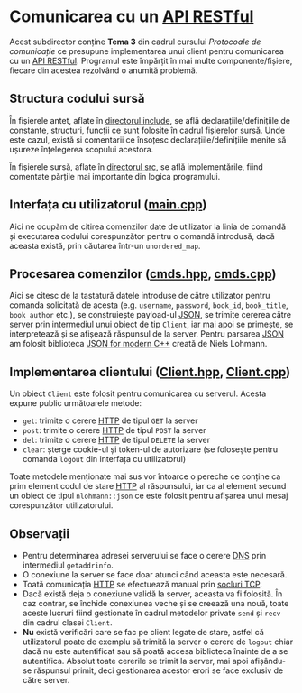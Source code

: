 [include]: include/
[src]: src/

[main-cpp]: src/main.cpp

[cmds-hpp]: include/cmds.hpp
[cmds-cpp]: src/cmds.cpp

[Client-hpp]: include/Client.hpp
[Client-cpp]: src/Client.cpp

[rest]: https://en.wikipedia.org/wiki/Representational_state_transfer
[json]: https://en.wikipedia.org/wiki/JSON
[nlohmann-json]: https://github.com/nlohmann/json
[http]: https://en.wikipedia.org/wiki/Hypertext_Transfer_Protocol
[tcp-socket]: https://en.wikipedia.org/wiki/Network_socket
[dns]: https://en.wikipedia.org/wiki/Domain_Name_System

# Comunicarea cu un [API RESTful][rest]
Acest subdirector conține **Tema 3** din cadrul cursului _Protocoale de comunicație_ ce presupune implementarea unui client pentru comunicarea cu un [API RESTful][rest]. Programul este împărțit în mai multe componente/fișiere, fiecare din acestea rezolvând o anumită problemă.

## Structura codului sursă
În fișierele antet, aflate în [directorul include][include], se află declarațiile/definițiile de constante, structuri, funcții ce sunt folosite în cadrul fișierelor sursă. Unde este cazul, există și comentarii ce însoțesc declarațiile/definițiile menite să ușureze înțelegerea scopului acestora.

În fișierele sursă, aflate în [directorul src][src], se află implementările, fiind comentate părțile mai importante din logica programului.

## Interfața cu utilizatorul ([main.cpp][main-cpp])
Aici ne ocupăm de citirea comenzilor date de utilizator la linia de comandă și executarea codului corespunzător pentru o comandă introdusă, dacă aceasta există, prin căutarea într-un `unordered_map`.

## Procesarea comenzilor ([cmds.hpp][cmds-hpp], [cmds.cpp][cmds-cpp])
Aici se citesc de la tastatură datele introduse de către utilizator pentru comanda solicitată de acesta (e.g. `username`, `password`, `book_id`, `book_title`, `book_author` etc.), se construiește payload-ul [JSON][json], se trimite cererea către server prin intermediul unui obiect de tip `Client`, iar mai apoi se primește, se interpretează și se afișează răspunsul de la server. Pentru parsarea [JSON][json] am folosit biblioteca [JSON for modern C++][nlohmann-json] creată de Niels Lohmann.

## Implementarea clientului ([Client.hpp][Client-hpp], [Client.cpp][Client-cpp])
Un obiect `Client` este folosit pentru comunicarea cu serverul. Acesta expune public următoarele metode:
+ `get`: trimite o cerere [HTTP][http] de tipul `GET` la server
+ `post`: trimite o cerere [HTTP][http] de tipul `POST` la server
+ `del`: trimite o cerere [HTTP][http] de tipul `DELETE` la server
+ `clear`: șterge cookie-ul și token-ul de autorizare (se folosește pentru comanda `logout` din interfața cu utilizatorul)

Toate metodele menționate mai sus vor întoarce o pereche ce conține ca prim element codul de stare [HTTP][http] al răspunsului, iar ca al element secund un obiect de tipul `nlohmann::json` ce este folosit pentru afișarea unui mesaj corespunzător utilizatorului.

## Observații
+ Pentru determinarea adresei serverului se face o cerere [DNS][dns] prin intermediul `getaddrinfo`.
+ O conexiune la server se face doar atunci când aceasta este necesară.
+ Toată comunicația [HTTP][http] se efectuează manual prin [socluri TCP][tcp-socket].
+ Dacă există deja o conexiune validă la server, aceasta va fi folosită. În caz contrar, se închide conexiunea veche și se creează una nouă, toate aceste lucruri fiind gestionate în cadrul metodelor private `send` și `recv` din cadrul clasei `Client`.
+ **Nu** există verificări care se fac pe client legate de stare, astfel că utilizatorul poate de exemplu să trimită la server o cerere de `logout` chiar dacă nu este autentificat sau să poată accesa biblioteca înainte de a se autentifica. Absolut toate cererile se trimit la server, mai apoi afișându-se răspunsul primit, deci gestionarea acestor erori se face exclusiv de către server.
